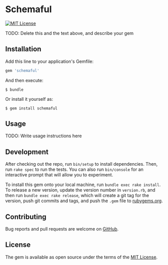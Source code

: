 # Schemaful

[![MIT License](https://img.shields.io/badge/license-MIT-green.svg)](http://opensource.org/licenses/MIT)

TODO: Delete this and the text above, and describe your gem

## Installation

Add this line to your application's Gemfile:

```ruby
gem 'schemaful'
```

And then execute:

    $ bundle

Or install it yourself as:

    $ gem install schemaful

## Usage

TODO: Write usage instructions here

## Development

After checking out the repo, run `bin/setup` to install dependencies.
Then, run `rake spec` to run the tests.
You can also run `bin/console` for an interactive prompt that will allow you to experiment.

To install this gem onto your local machine, run `bundle exec rake install`.
To release a new version, update the version number in `version.rb`,
and then run `bundle exec rake release`, which will create a git tag for the version,
push git commits and tags, and push the `.gem` file to [rubygems.org](https://rubygems.org).

## Contributing

Bug reports and pull requests are welcome on [GitHub](https://github.com/smaximov/schemaful).


## License

The gem is available as open source under the terms of the [MIT License](http://opensource.org/licenses/MIT).
